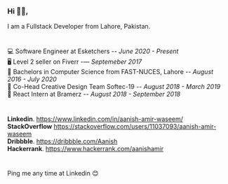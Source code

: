 ### Hi 👋🏽,

I am a Fullstack Developer from Lahore, Pakistan.<br/>
#
💻 Software Engineer at Esketchers -- _June 2020 - Present_<br/>
🖥 Level 2 seller on Fiverr -— _Septemeber 2017_<br/>
📕 Bachelors in Computer Science from FAST-NUCES, Lahore  -- _August 2016 - July 2020_<br/>
🎉 Co-Head Creative Design Team Softec-19 -- _August 2018 - March 2019_<br/>
📲 React Intern at Bramerz -- _August 2018 - September 2018_<br/>
#
**Linkedin**.   https://www.linkedin.com/in/aanish-amir-waseem/<br/>
**StackOverflow**   https://stackoverflow.com/users/11037093/aanish-amir-waseem<br/>
**Dribbble**.   https://dribbble.com/Aanish<br/>
**Hackerrank**.   https://www.hackerrank.com/aanishamir<br/>
#
Ping me any time at Linkedin 😊
